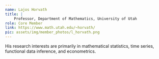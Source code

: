 ```yaml
---
name: Lajos Horvath
title: |
    Professor, Department of Mathematics, University of Utah
role: Core Member
link: https://www.math.utah.edu/~horvath/
pic: assets/img/member_photos/l_horvath.png
---
```


His research interests are primarily in mathematical statistics, time series, functional data inference, and econometrics.